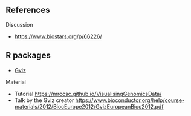 ## References

Discussion

- https://www.biostars.org/p/66226/

## R packages

- [Gviz](http://www.bioconductor.org/packages/release/bioc/html/Gviz.html)

Material

- Tutorial https://mrccsc.github.io/VisualisingGenomicsData/
- Talk by the Gviz creator https://www.bioconductor.org/help/course-materials/2012/BiocEurope2012/GvizEuropeanBioc2012.pdf
